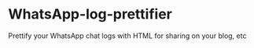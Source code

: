# WhatsApp-log-prettifier

Prettify your WhatsApp chat logs with HTML for sharing on your blog, etc
